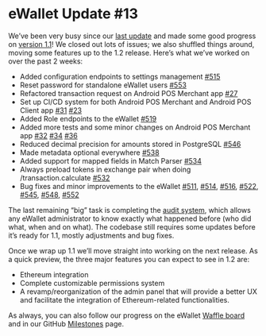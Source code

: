 # eWallet Update \#13

We’ve been very busy since our [last update](https://www.reddit.com/r/omise_go/comments/9wkmj5/ewallet_update_november_12_2018_the_the_light/) and made some good progress on [version 1.1](https://github.com/omisego/ewallet/milestone/2)! We closed out lots of issues; we also shuffled things around, moving some features up to the 1.2 release. Here’s what we’ve worked on over the past 2 weeks:

* Added configuration endpoints to settings management [\#515](https://github.com/omisego/ewallet/pull/515)
* Reset password for standalone eWallet users [\#553](https://github.com/omisego/ewallet/pull/553)
* Refactored transaction request on Android POS Merchant app [\#27](https://github.com/omisego/pos-merchant-android/pull/27)
* Set up CI/CD system for both Android POS Merchant and Android POS Client app [\#31](https://github.com/omisego/pos-merchant-android/pull/31) [\#23](https://github.com/omisego/pos-client-android/pull/23)
* Added Role endpoints to the eWallet [\#519](https://github.com/omisego/ewallet/pull/519)
* Added more tests and some minor changes on Android POS Merchant app [\#32](https://github.com/omisego/pos-merchant-android/pull/32) [\#34](https://github.com/omisego/pos-merchant-android/pull/34) [\#36](https://github.com/omisego/pos-merchant-android/pull/36)
* Reduced decimal precision for amounts stored in PostgreSQL [\#546](https://github.com/omisego/ewallet/pull/546)
* Made metadata optional everywhere [\#538](https://github.com/omisego/ewallet/pull/538)
* Added support for mapped fields in Match Parser [\#534](https://github.com/omisego/ewallet/pull/534)
* Always preload tokens in exchange pair when doing /transaction.calculate [\#532](https://github.com/omisego/ewallet/pull/532)
* Bug fixes and minor improvements to the eWallet [\#511](https://github.com/omisego/ewallet/pull/511), [\#514](https://github.com/omisego/ewallet/pull/514), [\#516](https://github.com/omisego/ewallet/pull/516), [\#522](https://github.com/omisego/ewallet/pull/522), [\#545](https://github.com/omisego/ewallet/pull/545), [\#548](https://github.com/omisego/ewallet/pull/548), [\#552](https://github.com/omisego/ewallet/pull/552)

The last remaining “big” task is completing the [audit system](https://github.com/omisego/ewallet/tree/463-complete-audit-system), which allows any eWallet administrator to know exactly what happened before \(who did what, when and on what\). The codebase still requires some updates before it’s ready for 1.1, mostly adjustments and bug fixes.

Once we wrap up 1.1 we’ll move straight into working on the next release. As a quick preview, the three major features you can expect to see in 1.2 are:

* Ethereum integration
* Complete customizable permissions system
* A revamp/reorganization of the admin panel that will provide a better UX and facilitate the integration of Ethereum-related functionalities.

As always, you can also follow our progress on the eWallet [Waffle board](https://waffle.io/omisego/ewallet) and in our GitHub [Milestones](https://github.com/omisego/ewallet/milestone/2) page.

